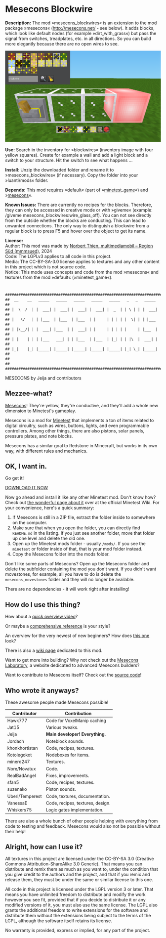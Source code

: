 # Mesecons Blockwire


**Description:** The mod »mesecons_blockwires« is an extension to the mod package »mesecons« (http://mesecons.net/ - see below). It adds blocks, which look like default nodes (for example »dirt_with_grass«) but pass the signal from switches, treadplates, etc. in all directions. So you can build more elegantly because there are no open wires to see.

<img src="screenshot.png">

**Use:** Search in the inventory for »blockwires« (inventory image with four yellow squares). Create for example a wall and add a light block and a switch to your structure. Hit the switch to see what happens ...

**Install**: Unzip the downloaded folder and rename it to »mesecons_blockwires« (if necessary). Copy the folder into your »luanti/mods« folder.

**Depends:** This mod requires »default« (part of »[minetest_game](https://content.luanti.org/packages/Minetest/minetest_game/)«) and »[mesecons](https://content.luanti.org/packages/Jeija/mesecons/)«.  


**Known Issues:** There are currently no recipes for the blocks. Therefore, they can only be accessed in creative mode or with »giveme« (example: /giveme mesecons_blockwires:wire_glass_off). You can not see directly from the outside whether the blocks are conducting. This can lead to unwanted connections. The only way to distinguish a blockwire from a regular block is to press F5 and hover over the object to get its name.

**License:**  
Author: This mod was made by [Norbert Thien, multimediamobil – Region Süd (mmmsued)](https://minetest-modding.weebly.com/), 2024  
Code: The LGPLv3 applies to all code in this project.  
Media: The CC-BY-SA-3.0 license applies to textures and any other content in this project which is not source code.  
Notice: This mode uses concepts and code from the mod »mesecons« and textures from the mod »default« (»minetest_game«).



#

    ########################################################################
    ##  __    __   _____   _____   _____   _____   _____   _   _   _____  ##
    ## |  \  /  | |  ___| |  ___| |  ___| |  ___| |  _  | | \ | | |  ___| ##
    ## |   \/   | | |___  | |___  | |___  | |     | | | | |  \| | | |___  ##
    ## | |\__/| | |  ___| |___  | |  ___| | |     | | | | |     | |___  | ##
    ## | |    | | | |___   ___| | | |___  | |___  | |_| | | |\  |  ___| | ##
    ## |_|    |_| |_____| |_____| |_____| |_____| |_____| |_| \_| |_____| ##
    ##                                                                    ##
    ########################################################################

MESECONS by Jeija and contributors

Mezzee-what?
------------
[Mesecons](http://mesecons.net/)! They're yellow, they're conductive, and they'll add a whole new dimension to Minetest's gameplay.

Mesecons is a mod for [Minetest](http://minetest.net/) that implements a ton of items related to digital circuitry, such as wires, buttons, lights, and even programmable controllers. Among other things, there are also pistons, solar panels, pressure plates, and note blocks.

Mesecons has a similar goal to Redstone in Minecraft, but works in its own way, with different rules and mechanics.

OK, I want in.
--------------
Go get it!

[DOWNLOAD IT NOW](https://github.com/minetest-mods/mesecons/archive/master.zip)

Now go ahead and install it like any other Minetest mod. Don't know how? Check out [the wonderful page about it](https://wiki.minetest.net/Mods) over at the official Minetest Wiki. For your convenience, here's a quick summary:

1. If Mesecons is still in a ZIP file, extract the folder inside to somewhere on the computer.
2. Make sure that when you open the folder, you can directly find `README.md` in the listing. If you just see another folder, move that folder up one level and delete the old one.
3. Open up the Minetest mods folder - usually `/mods/`. If you see the `minetest` or folder inside of that, that is your mod folder instead.
4. Copy the Mesecons folder into the mods folder.

Don't like some parts of Mesecons? Open up the Mesecons folder and delete the subfolder containing the mod you don't want. If you didn't want movestones, for example, all you have to do is delete the `mesecons_movestones` folder and they will no longer be available.

There are no dependencies - it will work right after installing!

How do I use this thing?
------------------------
How about a [quick overview video](https://www.youtube.com/watch?v=6kmeQj6iW5k)?

Or maybe a [comprehensive reference](http://mesecons.net/items.html) is your style?

An overview for the very newest of new beginners? How does [this one](http://uberi.mesecons.net/projects/MeseconsBasics/index.html) look?

There is also a [wiki page](https://wiki.minetest.net/Mods/Mesecons) dedicated to this mod.

Want to get more into building? Why not check out the [Mesecons Laboratory](http://uberi.mesecons.net/), a website dedicated to advanced Mesecons builders?

Want to contribute to Mesecons itself? Check out the [source code](https://github.com/minetest-mods/mesecons)!

Who wrote it anyways?
---------------------
These awesome people made Mesecons possible!

| Contributor     | Contribution                     |
| --------------- | -------------------------------- |
| Hawk777         | Code for VoxelManip caching      |
| Jat15           | Various tweaks.                  |
| Jeija           | **Main developer! Everything.**  |
| Jordach         | Noteblock sounds.                |
| khonkhortistan  | Code, recipes, textures.         |
| Kotolegokot     | Nodeboxes for items.             |
| minerd247       | Textures.                        |
| Nore/Novatux    | Code.                            |
| RealBadAngel    | Fixes, improvements.             |
| sfan5           | Code, recipes, textures.         |
| suzenako        | Piston sounds.                   |
| Uberi/Temperest | Code, textures, documentation.   |
| VanessaE        | Code, recipes, textures, design. |
| Whiskers75      | Logic gates implementation.      |

There are also a whole bunch of other people helping with everything from code to testing and feedback. Mesecons would also not be possible without their help!

Alright, how can I use it?
--------------------------
All textures in this project are licensed under the CC-BY-SA 3.0 (Creative Commons Attribution-ShareAlike 3.0 Generic). That means you can distribute and remix them as much as you want to, under the condition that you give credit to the authors and the project, and that if you remix and release them, they must be under the same or similar license to this one.

All code in this project is licensed under the LGPL version 3 or later. That means you have unlimited freedom to distribute and modify the work however you see fit, provided that if you decide to distribute it or any modified versions of it, you must also use the same license. The LGPL also grants the additional freedom to write extensions for the software and distribute them without the extensions being subject to the terms of the LGPL, although the software itself retains its license.

No warranty is provided, express or implied, for any part of the project.
